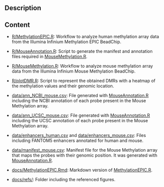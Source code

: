 ## Description

## Content

- [R/MethylationEPIC.R](https://github.com/raulsanzr/methylation-analysis/blob/main/R/MethylationEPIC.R): Workflow to analyze human methylation array data from the Illumina Infinium Methylation EPIC BeadChip.
- [R/MouseAnnotation.R](https://github.com/raulsanzr/methylation-analysis/blob/main/R/MouseAnnotation.R): Script to generate the manifest and annotation files required in [MouseMethylation.R](https://github.com/raulsanzr/methylation-analysis/blob/main/R/MouseMethylation.R).
- [R/MouseMethylation.R](https://github.com/raulsanzr/methylation-analysis/blob/main/R/MouseMethylation.R): Workflow to analyze mouse methylation array data from the Illumina Infinium Mouse Methylation BeadChip.
- [R/plotDMR.R](https://github.com/raulsanzr/methylation-analysis/blob/main/R/plotDMR.R): Script to represent the obtained DMRs with a heatmap of the methylation values and their genomic location.

- [data/ann_NCBI_mouse.csv](https://github.com/raulsanzr/methylation-analysis/blob/main/data/ann_NCBI_mouse.csv): File generated with [MouseAnnotation.R](https://github.com/raulsanzr/methylation-analysis/blob/main/R/MouseAnnotation.R) including the NCBI annotation of each probe present in the Mouse Methylation array.
- [data/ann_UCSC_mouse.csv](https://github.com/raulsanzr/methylation-analysis/blob/main/data/ann_UCSC_mouse.csv): File generated with [MouseAnnotation.R](https://github.com/raulsanzr/methylation-analysis/blob/main/R/MouseAnnotation.R) including the UCSC annotation of each probe present in the Mouse Methylation array.
- [data/enhancers_human.csv](https://github.com/raulsanzr/methylation-analysis/blob/main/data/enhancers_human.csv) and [data/enhancers_mouse.csv](https://github.com/raulsanzr/methylation-analysis/blob/main/data/enhancers_mouse.csv): Files including FANTOM5 enhancers annotated for human and mouse.
- [data/manifest_mouse.csv](https://github.com/raulsanzr/methylation-analysis/blob/main/data/manifest_mouse.csv): Manifest file for the Mouse Methylation array that maps the probes with their genomic position. It was generated with [MouseAnnotation.R](https://github.com/raulsanzr/methylation-analysis/blob/main/R/MouseAnnotation.R).

- [docs/MethylationEPIC.Rmd](https://github.com/raulsanzr/methylation-analysis/blob/main/docs/MethylationEPIC.Rmd): Markdown version of [MethylationEPIC.R](https://github.com/raulsanzr/methylation-analysis/blob/main/R/MethylationEPIC.R).
- [docs/refs/](https://github.com/raulsanzr/methylation-analysis/blob/main/docs/refs): Folder including the referenced figures.
